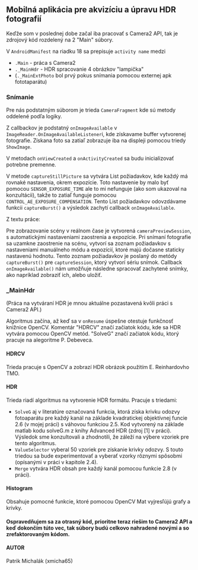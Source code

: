 ## Mobilná aplikácia pre akvizíciu a úpravu HDR fotografií

Keďže som v poslednej dobe začal iba pracovať s Camera2 API, tak je zdrojový kód rozdelený na 2 "Main" súbory.

V `AndroidManifest` na riadku 18 sa prepisuje `activity name` medzi
- `.Main` - práca s Camera2
- `._MainHdr` - HDR spracovanie 4 obrázkov "lampička"
- (`._MainExtPhoto` bol prvý pokus snímania pomocou externej apk fototaparátu)

### Snímanie

Pre nás podstatným súborom je trieda `CameraFragment` kde sú metody oddelené podľa logiky.

Z callbackov je podstatný `onImageAvailable` v `ImageReader.OnImageAvailableListener`i, kde získavame buffer
vytvorenej fotografie. Získana foto sa zatiaľ zobrazuje iba na displeji pomocou triedy `ShowImage`.

V metodach `onViewCreated` a `onActivityCreated` sa budu inicializovať potrebne premenne.

V metode `captureStillPicture` sa vytvára List požiadavkov, kde každý má rovnaké nastavenia, okrem expozície.
Toto nastavenie by malo byť pomocou `SENSOR_EXPOSURE_TIME` ale to mi nefunguje (ako som ukazoval na konzultácii),
takže to zatiaľ funguje pomocou `CONTROL_AE_EXPOSURE_COMPENSATION`.
Tento List požiadavkov odovzdávame funkcii `captureBurst()` a výsledok zachytí callback `onImageAvailable`.

Z textu práce:

Pre zobrazovanie scény v reálnom čase je vytvorená `cameraPreviewSession`, s automatickými nastaveniami zaostrenia a expozície. Pri snímaní fotografie sa uzamkne zaostrenie na scénu, vytvorí sa zoznam požiadavkov s nastaveniami manuálneho módu a expozícií, ktoré majú dočasne staticky nastavenú hodnotu. Tento zoznam požiadavkov je poslaný do metódy `captureBurst()` pre `captureSession`, ktorý vytvorí sériu snímok. Callback `onImageAvailable()` nám umožňuje následne spracovať zachytené snímky, ako napríklad zobraziť ich, alebo uložiť.

### _MainHdr

(Práca na vytváraní HDR je mnou aktuálne pozastavená kvôli práci s Camera2 API.)

Algoritmus začína, až keď sa v `onResume` úspešne otestuje funkčnosť knižnice OpenCV. Komentár "HDRCV" značí začiatok kódu, kde sa HDR vytvára pomocou OpenCV metód. "SolveG" značí začiatok kódu, ktorý pracuje na alegoritme P. Debeveca.

#### HDRCV

Trieda pracuje s OpenCV a zobrazí HDR obrázok použitím E. Reinhardovho TMO.

#### HDR

Trieda riadí algoritmus na vytvorenie HDR formátu. Pracuje s triedami:
- `SolveG` aj v literatúre označovaná funkcia, ktorá získa krivku odozvy fotoaparátu pre každý kanál na základe kvadratickej objektívnej funcie 2.6 (v mojej práci) s váhovou funkciou 2.5. Kod vytvorený na základe matlab kodu solveG.m z knihy Advanced HDR (zdroj [1] v práci). Výsledok sme konzultovali a zhodnotili, že záleží na výbere vzoriek pre tento algoritmus.
- `ValueSelector` vyberal 50 vzoriek pre získanie krivky odozvy. S touto triedou sa bude experimentovať a vyberať vzorky rôznymi spôsobmi (opísanými v práci v kapitole 2.4).
- `Merge` vytvára HDR obsah pre každý kanál pomocou funkcie 2.8 (v práci).

#### Histogram

Obsahuje pomocné funkcie, ktoré pomocou OpenCV Mat vyjresľújú grafy a krivky.

#### Ospravedňujem sa za otrasný kód, prioritne teraz riešim to Camera2 API a keď dokončím túto vec, tak súbory budú celkovo nahradené novými a so zrefaktorovaným kódom.

#### AUTOR

Patrik Michalák (xmicha65)
